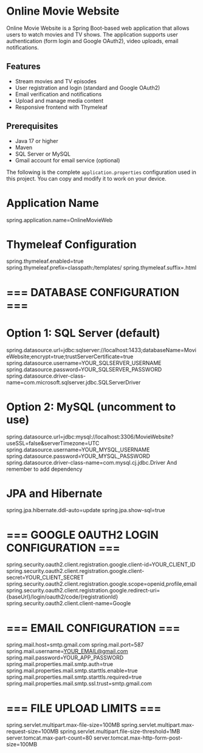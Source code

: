# Online Movie Website

Online Movie Website is a Spring Boot-based web application that allows users to watch movies and TV shows. The application supports user authentication (form login and Google OAuth2), video uploads, email notifications.

## Features

- Stream movies and TV episodes
- User registration and login (standard and Google OAuth2)
- Email verification and notifications
- Upload and manage media content
- Responsive frontend with Thymeleaf

## Prerequisites

- Java 17 or higher
- Maven
- SQL Server or MySQL
- Gmail account for email service (optional)

The following is the complete `application.properties` configuration used in this project. You can copy and modify it to work on your device.

# Application Name
spring.application.name=OnlineMovieWeb

# Thymeleaf Configuration
spring.thymeleaf.enabled=true
spring.thymeleaf.prefix=classpath:/templates/
spring.thymeleaf.suffix=.html

# === DATABASE CONFIGURATION ===

# Option 1: SQL Server (default)
spring.datasource.url=jdbc:sqlserver://localhost:1433;databaseName=MovieWebsite;encrypt=true;trustServerCertificate=true
spring.datasource.username=YOUR_SQLSERVER_USERNAME
spring.datasource.password=YOUR_SQLSERVER_PASSWORD
spring.datasource.driver-class-name=com.microsoft.sqlserver.jdbc.SQLServerDriver

# Option 2: MySQL (uncomment to use)
spring.datasource.url=jdbc:mysql://localhost:3306/MovieWebsite?useSSL=false&serverTimezone=UTC
spring.datasource.username=YOUR_MYSQL_USERNAME
spring.datasource.password=YOUR_MYSQL_PASSWORD
spring.datasource.driver-class-name=com.mysql.cj.jdbc.Driver
And remember to add dependency


# JPA and Hibernate
spring.jpa.hibernate.ddl-auto=update
spring.jpa.show-sql=true

# === GOOGLE OAUTH2 LOGIN CONFIGURATION ===
spring.security.oauth2.client.registration.google.client-id=YOUR_CLIENT_ID
spring.security.oauth2.client.registration.google.client-secret=YOUR_CLIENT_SECRET
spring.security.oauth2.client.registration.google.scope=openid,profile,email
spring.security.oauth2.client.registration.google.redirect-uri={baseUrl}/login/oauth2/code/{registrationId}
spring.security.oauth2.client.client-name=Google

# === EMAIL CONFIGURATION ===
spring.mail.host=smtp.gmail.com
spring.mail.port=587
spring.mail.username=YOUR_EMAIL@gmail.com
spring.mail.password=YOUR_APP_PASSWORD
spring.mail.properties.mail.smtp.auth=true
spring.mail.properties.mail.smtp.starttls.enable=true
spring.mail.properties.mail.smtp.starttls.required=true
spring.mail.properties.mail.smtp.ssl.trust=smtp.gmail.com

# === FILE UPLOAD LIMITS ===
spring.servlet.multipart.max-file-size=100MB
spring.servlet.multipart.max-request-size=100MB
spring.servlet.multipart.file-size-threshold=1MB
server.tomcat.max-part-count=80
server.tomcat.max-http-form-post-size=100MB
